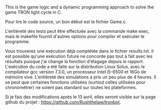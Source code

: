 This is the game logic and a dynamic programming approach to solve the game TRON light cycle in C.

Pour lire le code source, un bon début est le fichier Game.c.

L'entièreté des tests peut être effectuée avec la commande make exec, mais le makefile fournit d'autres options pour compiler et exécuter le programme.

Vous trouverez une exécution déjà complétée dans le fichier results.txt.
Il est possible qu'une exécution future ne concorde pas tout à fait avec les résultats puisque j'ai changé la fonction d'élagage depuis le rapport.
L'exécution du code a été faite sur la distribution Linux Solus, avec le compilateur gcc version 7.3.0, un processeur Intel i5-6500 et 16Go de mémoire vive.
L'entièreté des simulations a pris un peu plus de 4 heures.
Il se peut que certaines fonctions utilisées (surtout celles utilisées pour chronométrer) ne soient pas standard sur toutes les plateformes.

Si je fais des modifications après le 13 avril, elles seront visible sur la page github du projet : https://github.com/Rushthelaw/tronbot.
